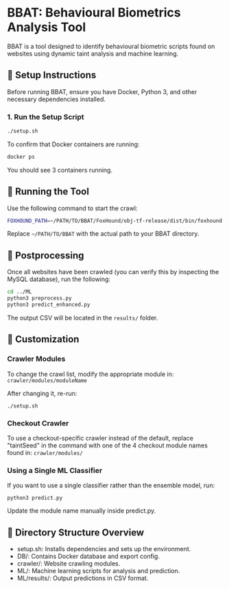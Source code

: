 # BBAT: Behavioural Biometrics Analysis Tool

BBAT is a tool designed to identify behavioural biometric scripts found on websites using dynamic taint analysis and machine learning.

## 🚀 Setup Instructions

Before running BBAT, ensure you have Docker, Python 3, and other necessary dependencies installed.

### 1. Run the Setup Script

```bash
./setup.sh
```

To confirm that Docker containers are running:

```bash
docker ps
```
You should see 3 containers running.

## 🧪 Running the Tool

Use the following command to start the crawl:

```bash
FOXHOUND_PATH=~/PATH/TO/BBAT/FoxHound/obj-tf-release/dist/bin/foxhound ./startup.sh "taintSeed" crawl foxhound 6
```

Replace `~/PATH/TO/BBAT` with the actual path to your BBAT directory.

## 🧹 Postprocessing

Once all websites have been crawled (you can verify this by inspecting the MySQL database), run the following:

```bash
cd ../ML
python3 preprocess.py
python3 predict_enhanced.py
```

The output CSV will be located in the `results/` folder.

## 🔧 Customization

### Crawler Modules
To change the crawl list, modify the appropriate module in: `crawler/modules/moduleName`

After changing it, re-run:

```
./setup.sh
```
### Checkout Crawler
To use a checkout-specific crawler instead of the default, replace "taintSeed" in the command with one of the 4 checkout module names found in: `crawler/modules/`

### Using a Single ML Classifier
If you want to use a single classifier rather than the ensemble model, run:

```
python3 predict.py
```
Update the module name manually inside predict.py.

## 📁 Directory Structure Overview

- setup.sh: Installs dependencies and sets up the environment.
- DB/: Contains Docker database and export config.
- crawler/: Website crawling modules.
- ML/: Machine learning scripts for analysis and prediction.
- ML/results/: Output predictions in CSV format.
